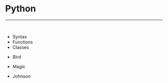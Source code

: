 # Python
<hr>
<br>

<ul>
<li><a onclick="showPage('python/syntax')">Syntax</a></li>
<li><a onclick="showPage('python/functions')">Functions</a></li>
<li><a onclick="showPage('python/classes')">Classes</a></li>
</ul>

* Bird

* Magic
* Johnson
